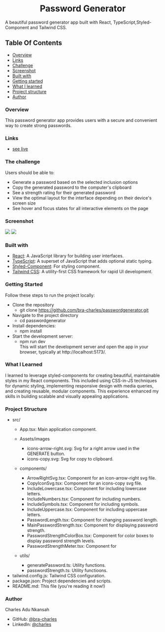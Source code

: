 
<h1 align="center">Password Generator</h1>
A beautiful password generator app built with React, TypeScript,Styled-Component and Tailwind CSS.  

## Table Of Contents

  - [Overview](#overview)
  - [Links](#links)
  - [Challenge](#challenge)
  - [Screenshot](#screenshot)
  - [Built with](#built-with)
  - [Getting started](#getting-started)
  - [What I learned](#what-i-learned)
  - [Project structure](#project-structure)
  - [Author](#author)


 
### Overview
This password generator app provides users with a secure and convenient way to create strong passwords.

### Links
- [see live](https://password-generator-005c.netlify.app)

### The challenge

Users should be able to:

- Generate a password based on the selected inclusion options
- Copy the generated password to the computer's clipboard
- See a strength rating for their generated password
- View the optimal layout for the interface depending on their device's screen size
- See hover and focus states for all interactive elements on the page

### Screenshot
![](./assets/images/screenshot-desktop.png)
![](./assets/images/screenshot-mobile.png)
  

### Built with
- [React](https://react.dev/): A JavaScript library for building user interfaces.
- [TypeScript](https://www.typescriptlang.org/docs/handbook/typescript-in-5-minutes.html): A       superset of JavaScript that adds optional static typing.
- [Styled-Component](https://styled-components.com/docs): For styling component.
- [Tailwind CSS](https://tailwindcss.com/docs/guides/vite): A utility-first CSS framework for rapid UI development.

### Getting Started
 
 Follow these steps to run the project locally:

- Clone the repository
  - git clone https://github.com/bra-charles/passwordgenerator.git
- Navigate to the project directory
  - cd passwordgenerator
- Install dependencies:
    - npm install
- Start the development server:
    - npm run dev        
  This will start the development server and open the app in your browser, typically at http://localhost:5173/.


 ### What I Learned
  I learned to leverage styled-components for creating beautiful, maintainable styles in my React components. This included using CSS-in-JS techniques for dynamic styling, implementing responsive design with media queries, and creating reusable, modular components. This experience enhanced my skills in building scalable and visually appealing applications.


### Project Structure
- src/
   - App.tsx: Main application component.
   - Assets/images
     - icons-arrow-right.svg: Svg for a right arrow used in the GENERATE button.
     - icons-copy.svg: Svg for copy to clipboard.  
   - components/

     - ArrowRightSvg.tsx: Component for an icon-arrow-right svg file. 
     - CopyIconSvg.tsx: Component for an icons-copy svg file. 
     - IncludeLowercase.tsx: Component for including lowercase letters.
     - IncludeNumbers.tsx: Component for including numbers.
     - IncludeSymbols.tsx: Component for including symbols.
     - IncludeUppercase.tsx: Component for including uppercase letters.
     - PasswordLength.tsx: Component for changing password length.
     - MainPasswordStrength.tsx: Component for displaying password strength.    
     - PasswordStrengthColorBox.tsx: Component for color boxes to display password strength levels.
     - PasswordStrengthMeter.tsx: Component for   
   - utils/
     - generatePassword.ts: Utility functions.
     - passwordStrength.ts: Utility functioons.  
- tailwind.config.js: Tailwind CSS configuration.
- package.json: Project dependencies and scripts.
- README.md: This file (you're reading it now!)


### Author
  Charles Adu Nkansah
- GitHub: [@bra-charles]()
- LinkedIn: [@charles](https://www.linkedin.com/in/charles-adu-nkansah/)
